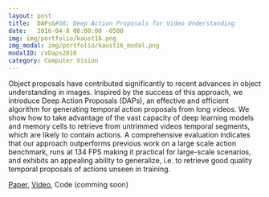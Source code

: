 ```yaml
---
layout: post
title:  DAPs&#58; Deep Action Proposals for Video Understanding
date:   2016-04-8 00:00:00 -0500
img: img/portfolio/kaust16.png
img_modal: img/portfolio/kaust16_modal.png
modalID: cvDaps2016
category: Computer Vision
---
```

Object proposals have contributed significantly to recent advances in object understanding in images. Inspired by the success of this approach, we introduce Deep Action Proposals (DAPs), an effective and efficient algorithm for generating temporal action proposals from long videos. We show how to take advantage of the vast capacity of deep learning models and memory cells to retrieve from untrimmed videos temporal segments, which are likely to contain actions. A comprehensive evaluation indicates that our approach outperforms previous work on a large scale action benchmark, runs at 134 FPS making it practical for large-scale scenarios, and exhibits an appealing ability to generalize, i.e. to retrieve good quality temporal proposals of actions unseen in training.

[Paper](#), [Video](https://drive.google.com/open?id=0B0ZXjo_p8lHBRGlnZ0Q1dFk2SUk), Code (comming soon)
